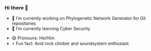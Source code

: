 ### Hi there 👋

<!--
**Rozakiin/Rozakiin** is a ✨ _special_ ✨ repository because its `README.md` (this file) appears on your GitHub profile.
-->
- 🔭 I’m currently working on Phylogenetic Network Generator for Git repositories
- 🌱 I’m currently learning Cyber Security
<!-- - 👯 I’m looking to collaborate on ... -->
<!-- - 🤔 I’m looking for help with ... -->
<!-- - 💬 Ask me about ... -->
<!-- - 📫 How to reach me: ... -->
- 😄 Pronouns: He/Him
- ⚡ Fun fact: Avid rock climber and soundsystem enthusiast

